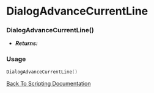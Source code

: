# DialogAdvanceCurrentLine

### DialogAdvanceCurrentLine()
- ***Returns:*** 

### Usage

```Lua
DialogAdvanceCurrentLine()
```


[Back To Scripting Documentation](../README.md)
